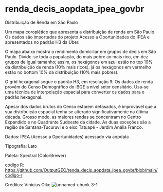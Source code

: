 # renda_decis_aopdata_ipea_govbr
Distribuição de Renda em São Paulo

Um mapa coroplético que apresenta a distribuição de renda em São Paulo. Os dados são importados do projeto Acesso a Oportunidades do IPEA e apresentados no padrão H3 da Uber.

O mapa abaixo mostra o rendimento domiciliar em grupos de decis em São Paulo. Divide-se toda a população, do mais pobre ao mais rico, em dez grupos de igual tamanho; assim, os hexágonos em azul estão no top 10% da distribuição de renda (10% mais ricos); já os hexágonos em vermelho estão no bottom 10% da distribuição (10% mais pobres).

O grid hexagonal segue o padrão H3, em resolução 9. Os dados de renda provém do Censo Demográfico do IBGE a nível setor censitário. Usa-se uma técnica de interpolação espacial para converter os dados para o padrão hexagonal.

Apesar dos dados brutos do Censo estarem defasados, é improvável que a sua distribuição espacial tenha se alterado significativamente na última década. Grosso modo, as maiores rendas se concentram no Centro Expandido e no Quadrante Sudoeste da cidade. As duas exceções são a região de Santana-Tucuruvi e o eixo Tatuapé - Jardim Anália Franco.

Dados: IPEA (Acesso a Oportunidades) acessado via aopdata

Tipografia: Lato

Paleta: Spectral (ColorBrewer)

código R: https://github.com/OutputGEO/renda_decis_aopdata_ipea_govbr/blob/main/codigo-r

Créditos: Vinicius Oike
![unnamed-chunk-3-1](https://github.com/user-attachments/assets/c698fe2d-8f00-4afc-a8a9-d41383f8ec68)
